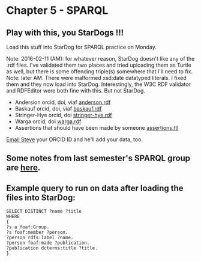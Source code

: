 # Chapter 5 - SPARQL

## Play with this, you StarDogs !!!

Load this stuff into StarDog for SPARQL practice on Monday.

Note: 2016-02-11 (AM): for whatever reason, StarDog doesn't like any of the .rdf files.  I've validated them two places and tried uploading them as Turtle as well, but there is some offending triple(s) somewhere that I'll need to fix.  
Note: later AM.  There were malformed xsd:date datatyped literals.  I fixed them and they now load into StarDog.  Interestingly, the W3C RDF validator and RDFEditor were both fine with this.  But not StarDog.

* Andersion orcid, doi, viaf [anderson.rdf](data/anderson.rdf)
* Baskauf orcid, doi, viaf [baskauf.rdf](data/baskauf.rdf)
* Stringer-Hye orcid, doi [stringer-hye.rdf](data/stringer-hye.rdf)
* Warga orcid, doi [warga.rdf](data/warga.rdf)
* Assertions that should have been made by someone [assertions.ttl](data/assertions.ttl)

[Email Steve](mailto:steve.baskauf@vanderbilt.edu) your ORCID ID and he'll add your data, too.

## Some notes from last semester's SPARQL group are [here](../learning-sparql/README.md).

## Example query to run on data after loading the files into StarDog:

```
SELECT DISTINCT ?name ?title
WHERE
{
?s a foaf:Group.
?s foaf:member ?person.
?person rdfs:label ?name.
?person foaf:made ?publication.
?publication dcterms:title ?title.
}
```
